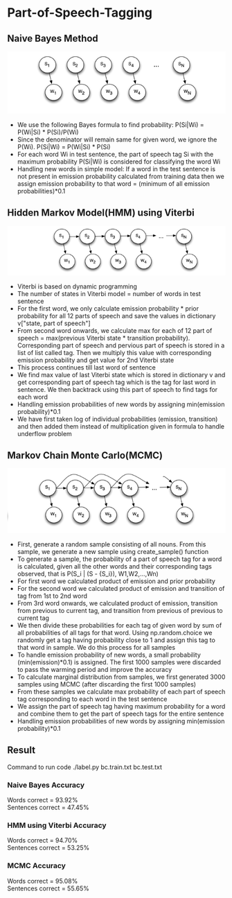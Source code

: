 # Part-of-Speech-Tagging

<h2>Naive Bayes Method</h2>

![Bayes model](https://github.com/santoshd97/Part-of-Speech-Tagging/blob/master/images/Bayes.png)

<ul>
<li>We use the following Bayes formula to find probability:
P(Si|Wi) = P(Wi|Si) * P(Si)/P(Wi)
</li>
<li>Since the denominator will remain same for given word, we ignore the P(Wi).
P(Si|Wi) = P(Wi|Si) * P(Si)
</li>
<li>For each word Wi in test sentence, the part of speech tag Si with the maximum probability P(Si|Wi) is considered for classifying the word Wi </li>

<li> Handling new words in simple model: If a word in the test sentence is not present in emission probability calculated from training data then we assign emission probability to that word = (minimum of all emission probabilities)*0.1 </li>
</ul>

<h2>Hidden Markov Model(HMM) using Viterbi</h2>

![HMM model](https://github.com/santoshd97/Part-of-Speech-Tagging/blob/master/images/HMM.png)

<ul>
<li>Viterbi is based on dynamic programming</li>
<li>The number of states in Viterbi model = number of words in test sentence</li>
<li>For the first word, we only calculate emission probability * prior probability for all 12 parts of speech and save the values in dictionary v["state, part of speech"] </li>
<li>From second word onwards, we calculate max for each of 12 part of speech = max(previous Viterbi state * transition probability). Corresponding part of speech and pervious part of speech is stored in a list of list called tag. Then we multiply this value with corresponding emission probability and get value for 2nd Viterbi state</li>
<li>This process continues till last word of sentence </li>
<li>We find max value of last Viterbi state which is stored in dictionary v and get corresponding part of speech tag which is the tag for last word in sentence. We then backtrack using this part of speech to find tags for each word </li> 

<li>Handling emission probabilities of new words by assigning min(emission probability)*0.1</li>

<li>We have first taken log of individual probabilities (emission, transition) and then added them instead of multiplication given in formula to handle underflow problem </li>
</ul>
  
<h2>Markov Chain Monte Carlo(MCMC)</h2>

![MCMC model](https://github.com/santoshd97/Part-of-Speech-Tagging/blob/master/images/MCMC.png)

<ul>
<li>First, generate a random sample consisting of all nouns. From this sample, we generate a new sample using create_sample() function </li>
<li>To generate a sample, the probability of a part of speech tag for a word is calculated, given all the other words and their corresponding tags observed, that is P(S_i | (S - {S_i}), W1,W2,...,Wn) </li>
<li>For first word we calculated product of emission and prior probability </li>
<li>For the second word we calculated product of emission and transition of tag from 1st to 2nd word </li>
<li>From 3rd word onwards, we calculated product of emission, transition from previous to current tag, and transition from previous of previous to current tag </li>
<li>We then divide these probabilities for each tag of given word by sum of all probabilities of all tags for that word. Using np.random.choice we randomly get a tag having probability close to 1 and assign this tag to that word in sample. We do this process for all samples </li>
<li>To handle emission probability of new words, a small probability (min(emission)*0.1) is assigned. The first 1000 samples were discarded to pass the warming period and improve the accuracy </li>
<li>To calculate marginal distribution from samples, we first generated 3000 samples using MCMC (after discarding the first 1000 samples) </li>
<li>From these samples we calculate max probability of each part of speech tag corresponding to each word in the test sentence </li>
<li>We assign the part of speech tag having maximum probability for a word and combine them to get the part of speech tags for the entire sentence </li>
<li>Handling emission probabilities of new words by assigning min(emission probability)*0.1</li>
</ul>

<h2>Result</h2>
Command to run code ./label.py bc.train.txt bc.test.txt
<h3>Naive Bayes Accuracy</h3>
Words correct = 93.92% <br>
Sentences correct = 47.45%

<h3>HMM using Viterbi Accuracy</h3>
Words correct = 94.70% <br>
Sentences correct = 53.25%

<h3>MCMC Accuracy</h3>
Words correct = 95.08% <br>
Sentences correct = 55.65%
